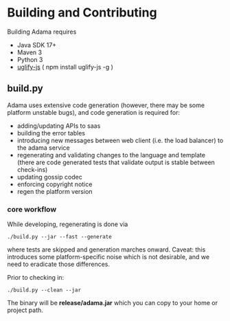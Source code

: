 # Building and Contributing

Building Adama requires
* Java SDK 17+
* Maven 3
* Python 3
* [uglify-js](https://www.npmjs.com/package/uglify-js) ( npm install uglify-js -g )

## build.py

Adama uses extensive code generation (however, there may be some platform unstable bugs), and code generation is required for:
* adding/updating APIs to saas
* building the error tables
* introducing new messages between web client (i.e. the load balancer) to the adama service
* regenerating and validating changes to the language and template (there are code generated tests that validate output is stable between check-ins)
* updating gossip codec
* enforcing copyright notice
* regen the platform version

### core workflow

While developing, regenerating is done via

```shell
./build.py --jar --fast --generate
```

where tests are skipped and generation marches onward.
Caveat: this introduces some platform-specific noise which is not desirable, and we need to eradicate those differences.

Prior to checking in:

```shell
./build.py --clean --jar
```

The binary will be **release/adama.jar** which you can copy to your home or project path.